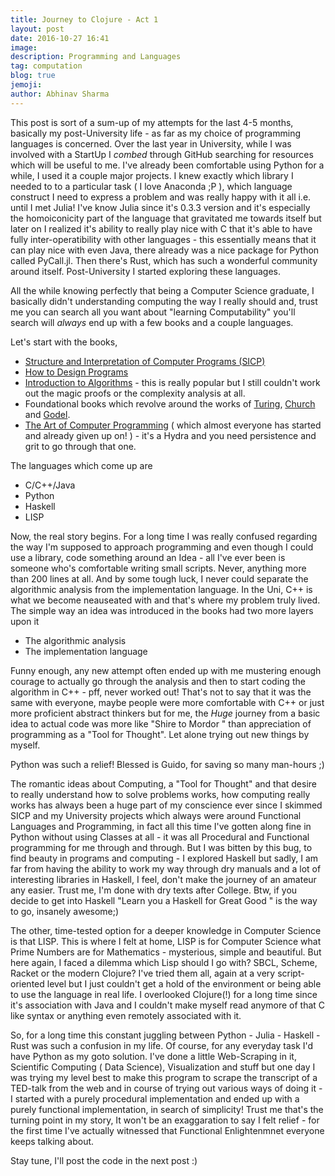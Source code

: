```yaml
---
title: Journey to Clojure - Act 1
layout: post
date: 2016-10-27 16:41
image:
description: Programming and Languages
tag: computation
blog: true
jemoji:
author: Abhinav Sharma
---
```


This post is sort of a sum-up of my attempts for the last 4-5 months, basically my post-University life - as far as my choice of programming languages is concerned.
Over the last year in University, while I was involved with a StartUp I *combed* through GitHub searching for resources which will be useful to me. I've already been comfortable using Python for a while, I used it a couple major projects. I knew exactly which library I needed to to a particular task ( I love Anaconda ;P ), which language construct I need to express a problem and was really happy with it all i.e. until I met Julia! I've know Julia since it's 0.3.3 version and it's especially the homoiconicity part of the language that gravitated me towards itself but later on I realized it's ability to really play nice with C that it's able to have fully inter-operatibility with other languages - this essentially means that it can play nice with even Java, there already was a nice package for Python called PyCall.jl.  Then there's Rust, which has such a wonderful community around itself. Post-University I started exploring these languages.

All the while knowing perfectly that being a Computer Science graduate, I basically didn't understanding computing the way I really should and, trust me you can search all you want about "learning Computability" you'll search will *always* end up with a few books and a couple languages.

Let's start with the books,

- [Structure and Interpretation of Computer Programs (SICP)](https://mitpress.mit.edu/sicp/full-text/book/book.html)
- [How to Design Programs](http://www.htdp.org/)
- [Introduction to Algorithms](https://mitpress.mit.edu/books/introduction-algorithms) - this is really popular but I still couldn't work out the magic proofs or the complexity analysis at all.
- Foundational books which revolve around the works of [Turing](https://en.wikipedia.org/wiki/Alan_Turing), [Church](https://en.wikipedia.org/wiki/Alonzo_Church) and [Godel](https://en.wikipedia.org/wiki/Kurt_G%C3%B6del).
- [The Art of Computer Programming](http://www-cs-faculty.stanford.edu/~uno/taocp.html) ( which almost everyone has started and already given up on! ) - it's a Hydra and you need persistence and grit to go through that one.

The languages which come up are
- C/C++/Java
- Python
- Haskell
- LISP

Now, the real story begins. For a long time I was really confused regarding the way I'm supposed to approach programming and even though I could use a library, code something around an Idea - all I've ever been is someone who's comfortable writing small scripts. Never, anything more than 200 lines at all. And by some tough luck, I never could separate the algorithmic analysis from the implementation language. In the Uni, C++ is what we become neauseated with and that's where my problem truly lived. The simple way an idea was introduced in the books had two more layers upon it 
- The algorithmic analysis
- The implementation language 

Funny enough, any new attempt often ended up with me mustering enough courage to actually go through the analysis and then to start coding the algorithm in C++ - pff, never worked out! That's not to say that it was the same with everyone, maybe people were more comfortable with C++ or just more proficient abstract thinkers but for me, the *Huge* journey from a basic idea to actual code was more like "Shire to Mordor " than appreciation of programming as a "Tool for Thought". Let alone trying out new things by myself.

Python was such a relief! Blessed is Guido, for saving so many man-hours ;)

The romantic ideas about Computing, a "Tool for Thought" and that desire to really understand how to solve problems works, how computing really works has always been a huge part of my conscience ever since I skimmed SICP and my University projects which always were around Functional Languages and Programming, in fact all this time I've gotten along fine in Python without using Classes at all - it was all Procedural and Functional programming for me through and through. But I was bitten by this bug, to find beauty in programs and computing - I explored Haskell but sadly, I am far from having the ability to work my way through dry manuals and a lot of interesting libraries in Haskell, I feel, don't make the journey of an amateur any easier. Trust me, I'm done with dry texts after College. Btw, if you decide to get into Haskell "Learn you a Haskell for Great Good " is the way to go, insanely awesome;)

The other, time-tested option for a deeper knowledge in Computer Science is that LISP. This is where I felt at home, LISP is for Computer Science what Prime Numbers are for Mathematics - mysterious, simple and beautiful. But here again, I faced a dilemma which Lisp should I go with? SBCL, Scheme, Racket or the modern Clojure? I've tried them all, again at a very script-oriented level but I just couldn't get a hold of the environment or being able to use the language in real life. I overlooked Clojure(!) for a long time since it's association with Java and I couldn't make myself read anymore of that C like syntax or anything even remotely associated with it.

So, for a long time this constant juggling between Python - Julia - Haskell - Rust was such a confusion in my life. Of course, for any everyday task I'd have Python as my goto solution. I've done a little Web-Scraping in it, Scientific Computing ( Data Science), Visualization and stuff but one day I was trying my level best to make this program to scrape the transcript of a TED-talk from the web and in course of trying out various ways of doing it - I started with a purely procedural implementation and ended up with a purely functional implementation, in search of simplicity! Trust me that's the turning point in my story, It won't be an exaggaration to say I felt relief - for the first time I've actually witnessed that Functional Enlightenmnet everyone keeps talking about.

Stay tune, I'll post the code in the next post :)

